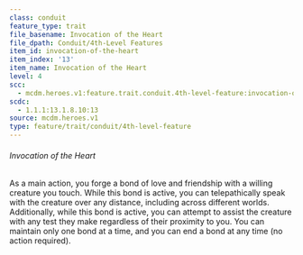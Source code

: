 ```yaml
---
class: conduit
feature_type: trait
file_basename: Invocation of the Heart
file_dpath: Conduit/4th-Level Features
item_id: invocation-of-the-heart
item_index: '13'
item_name: Invocation of the Heart
level: 4
scc:
  - mcdm.heroes.v1:feature.trait.conduit.4th-level-feature:invocation-of-the-heart
scdc:
  - 1.1.1:13.1.8.10:13
source: mcdm.heroes.v1
type: feature/trait/conduit/4th-level-feature
---
```


###### Invocation of the Heart

As a main action, you forge a bond of love and friendship with a willing creature you touch. While this bond is active, you can telepathically speak with the creature over any distance, including across different worlds. Additionally, while this bond is active, you can attempt to assist the creature with any test they make regardless of their proximity to you. You can maintain only one bond at a time, and you can end a bond at any time (no action required).
